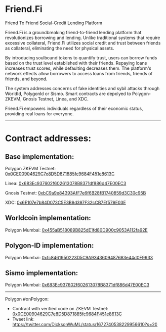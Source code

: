 # Friend.Fi

Friend To Friend Social-Credit Lending Platform


Friend.Fi is a groundbreaking friend-to-friend lending platform that revolutionizes borrowing and lending. Unlike traditional systems that require excessive collateral, Friend.Fi utilizes social credit and trust between friends as collateral, eliminating the need for physical assets. 

By introducing soulbound tokens to quantify trust, users can borrow funds based on the trust level established with their friends. Repaying loans increases trust scores, while defaulting decreases them. The platform's network effects allow borrowers to access loans from friends, friends of friends, and beyond. 

The system addresses concerns of fake identities and sybil attacks through WorldId, PolygonId or Sismo. Smart contracts are depolyed to Polygon-ZKEVM, Gnosis Testnet, Linea, and XDC. 

Friend.Fi empowers individuals regardless of their economic status, providing real loans for everyone.

---

# Contract addresses:
## Base implementation:
Polygon ZKEVM Testnet: [0x0CE00904629C7e8D5D871885fc9684F451e8613C](https://testnet-zkevm.polygonscan.com/address/0x0CE00904629C7e8D5D871885fc9684F451e8613C#code)

Linea: [0x683Ec937602f602613078B8371df886d47E00EC3](https://goerli.lineascan.build/address/0x683Ec937602f602613078B8371df886d47E00EC3)

Gnosis Testnet: [0xbC9a9e84393AfF7e6f6B28fB1740859d3C30c95B](https://blockscout.com/gnosis/chiado/address/0xbC9a9e84393AfF7e6f6B28fB1740859d3C30c95B/contracts#address-tabs)

XDC: [0x6E107e7b84D073C5E3B9d397F32cCB7Ef579E03E](https://apothem.blocksscan.io/address/0x6E107e7b84D073C5E3B9d397F32cCB7Ef579E03E#transactions)

## Worldcoin implementation:
Polygon Mumbai: [0x455aB518089B825dE1fd80D900c9053A112fa92E](https://mumbai.polygonscan.com/address/0x455aB518089B825dE1fd80D900c9053A112fa92E#code)

## Polygon-ID implementation:
Polygon Mumbai: [0xfc8461950223D5C9A9343609487683e44d0F9933](https://mumbai.polygonscan.com/address/0xfc8461950223D5C9A9343609487683e44d0F9933#code)

## Sismo implementation:
Polygon Mumbai: [0x683Ec937602f602613078B8371df886d47E00EC3](https://mumbai.polygonscan.com/address/0x683Ec937602f602613078B8371df886d47E00EC3#code)

---

Polygon #onPolygon:
- Contract with verified code on ZKEVM Testnet: [0x0CE00904629C7e8D5D871885fc9684F451e8613C](https://testnet-zkevm.polygonscan.com/address/0x0CE00904629C7e8D5D871885fc9684F451e8613C#code)
- Tweet link: https://twitter.com/DicksonWuML/status/1672740538229956610?s=20

